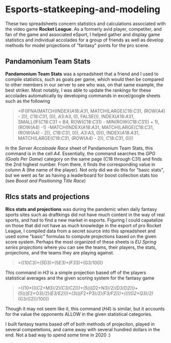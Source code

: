 # Esports-statkeeping-and-modeling

These two spreadsheets concern statistics and calculations associated with the video game **Rocket League**. 
As a formerly avid player, competiter, and fan of the game and associated eSport, I helped gather and display game statistics and individual accolades for a group of friends as well as develop methods for model projections of "fantasy" points for the pro scene.

## Pandamonium Team Stats
**Pandamonium Team Stats** was a spreadsheet that a friend and I used to compile statistics, such as goals per game, which would then be compared to other members in our server to see who was, on that same example, the best striker. Most notably, I was able to update the rankings for these accolades automatically by developing commands in excel/google sheets such as the following
> =IF(IFNA(MATCH(INDEX($A$18:$A$31, MATCH(LARGE($C$18:$C$31, (ROW(A4) - 2)), $C$18:$C$31, 0)), $A$3:A3, 0), FALSE()), INDEX($A$18:$A$31, SMALL(IF($C$18:$C$31 = B4, ROW($C$18:$C$31) - MIN(ROW($C$18:$C$31)) + 1), (ROW(A4) -1) -MATCH(INDEX($A$18:$A$31, MATCH(LARGE($C$18:$C$31, (ROW(A4) - 2)), $C$18:$C$31, 0)), $A$3:A3, 0))), INDEX($A$18:$A$31, MATCH(LARGE($C$18:$C$31, (ROW(A4) - 2)), $C$18:$C$31, 0)))

In the *Server Accoloade Race* sheet of Pandamonium Team Stats, this command is in the cell *A4*. Essentially, the command searches the *GPG (Goals Per Game)* category on the same page (C18 through C31) and finds the 2nd highest number. From there, it finds the corresponding value in column A (the name of the player). Not only did we do this for "basic stats", but we went as far as having a leaderboard for boost collection stats too (see *Boost and Positioning Title Race*)

## Rlcs stats and projections
**Rlcs stats and projections** was during the pandemic when daily fantasy sports sites such as draftkings did not have much content in the way of real sports, and had to find a new market in esports. Figuring I could capatalize on those that did not have as much knowledge in the esport of pro Rocket League, I compiled data from a secret source into this spreadsheet and used some "basic" formulas to compute projections based on the given score system. Perhaps the most organized of these sheets is *EU Spring series projections* where you can see the teams, their players, the stats, projections, and the teams they are playing against. 
> =((10*C3)+(5*D3)+(5*E3)+(F3*3)+(G3/100))

This command in *H3* is a simple projection based off of the players statistical averages and the given scoring system for the fantasy game
> =((10*((($C$2+M3)/2)*(C3/$C$2)))+(5*((($D$2+N3)/2)*(D3/$D$2)))+(5*((($E$2+O3)/2)*(E3/$E$2)))+(3*((($F$2+P3)/2)*(F3/$F$2)))+(((($G$2+Q3)/2)*(G3/$G$2))/100))

Though it may not seem like it, this command (*H4*) is similar, but it accounts for the value the opponents ALLOW in the given statistical categories.

I built fantasy teams based off of both methods of projeciton, played in several competetions, and came away with several hundred dollars in the end. Not a bad way to spend some time in 2020 :)
